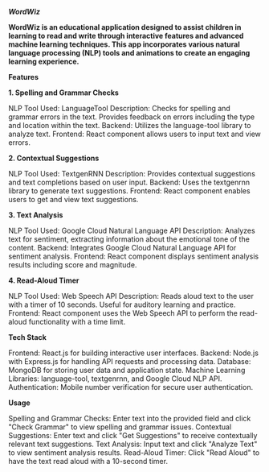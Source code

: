 _**WordWiz**_

**WordWiz is an educational application designed to assist children in learning to read and write through interactive features and advanced machine learning techniques. This app incorporates various natural language processing (NLP) tools and animations to create an engaging learning experience.**

**Features**

**1. Spelling and Grammar Checks**

NLP Tool Used: LanguageTool
Description: Checks for spelling and grammar errors in the text. Provides feedback on errors including the type and location within the text.
Backend: Utilizes the language-tool library to analyze text.
Frontend: React component allows users to input text and view errors.


**2. Contextual Suggestions**

NLP Tool Used: TextgenRNN
Description: Provides contextual suggestions and text completions based on user input.
Backend: Uses the textgenrnn library to generate text suggestions.
Frontend: React component enables users to get and view text suggestions.


**3. Text Analysis**

 NLP Tool Used: Google Cloud Natural Language API
Description: Analyzes text for sentiment, extracting information about the emotional tone of the content.
Backend: Integrates Google Cloud Natural Language API for sentiment analysis.
Frontend: React component displays sentiment analysis results including score and magnitude.


**4. Read-Aloud Timer**

NLP Tool Used: Web Speech API
Description: Reads aloud text to the user with a timer of 10 seconds. Useful for auditory learning and practice.
Frontend: React component uses the Web Speech API to perform the read-aloud functionality with a time limit.


**Tech Stack**

Frontend: React.js for building interactive user interfaces.
Backend: Node.js with Express.js for handling API requests and processing data.
Database: MongoDB for storing user data and application state.
Machine Learning Libraries: language-tool, textgenrnn, and Google Cloud NLP API.
Authentication: Mobile number verification for secure user authentication.

**Usage**

Spelling and Grammar Checks: Enter text into the provided field and click "Check Grammar" to view spelling and grammar issues.
Contextual Suggestions: Enter text and click "Get Suggestions" to receive contextually relevant text suggestions.
Text Analysis: Input text and click "Analyze Text" to view sentiment analysis results.
Read-Aloud Timer: Click "Read Aloud" to have the text read aloud with a 10-second timer.


